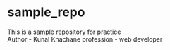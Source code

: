 # sample_repo
This is a sample repository for practice
<br>
Author - Kunal Khachane
profession - web developer
